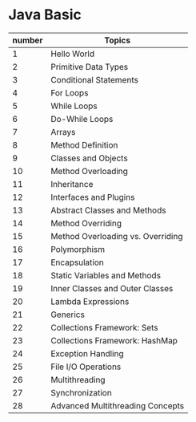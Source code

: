 # Java Basic

| number | Topics                        |
|--------|-------------------------------|
| 1      | Hello World                    |
| 2      | Primitive Data Types           |
| 3      | Conditional Statements         |
| 4      | For Loops                      |
| 5      | While Loops                    |
| 6      | Do-While Loops                 |
| 7      | Arrays                        |
| 8      | Method Definition              |
| 9      | Classes and Objects            |
| 10     | Method Overloading             |
| 11     | Inheritance                    |
| 12     | Interfaces and Plugins         |
| 13     | Abstract Classes and Methods   |
| 14     | Method Overriding              |
| 15     | Method Overloading vs. Overriding |
| 16     | Polymorphism                   |
| 17     | Encapsulation                  |
| 18     | Static Variables and Methods   |
| 19     | Inner Classes and Outer Classes |
| 20     | Lambda Expressions             |
| 21     | Generics                       |
| 22     | Collections Framework: Sets    |
| 23     | Collections Framework: HashMap |
| 24     | Exception Handling             |
| 25     | File I/O Operations            |
| 26     | Multithreading                 |
| 27     | Synchronization                |
| 28     | Advanced Multithreading Concepts |

